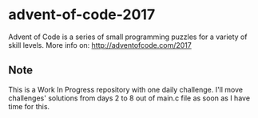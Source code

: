 # advent-of-code-2017
Advent of Code is a series of small programming puzzles for a variety of skill levels.
More info on: http://adventofcode.com/2017

## Note
This is a Work In Progress repository with one daily challenge. I'll move challenges' solutions from days 2 to 8 out of main.c file as soon as I have time for this.